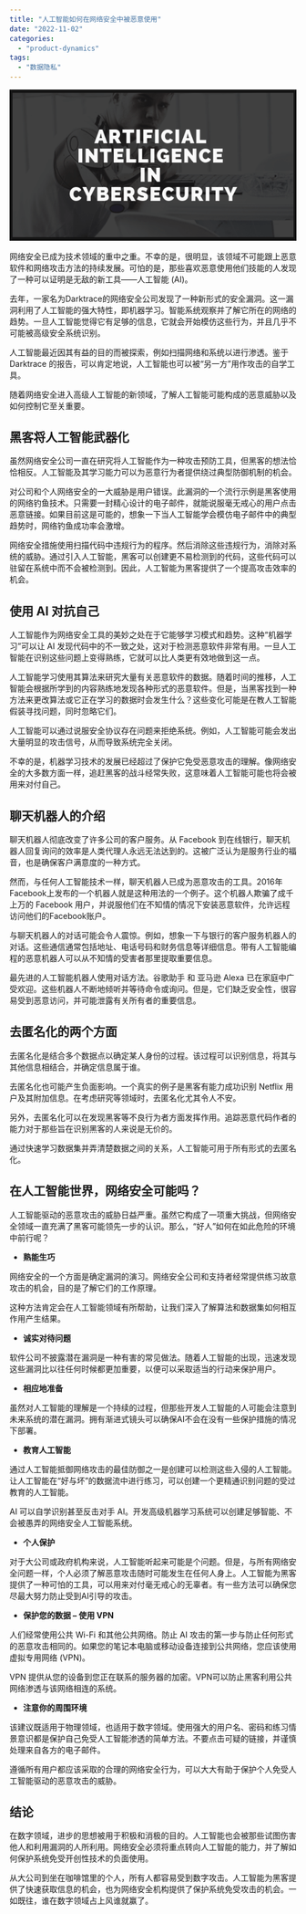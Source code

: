 ```yaml
---
title: "人工智能如何在网络安全中被恶意使用"
date: "2022-11-02"
categories: 
  - "product-dynamics"
tags: 
  - "数据隐私"
---
```


![blob.png](images/1667368213-blob-png.png)

网络安全已成为技术领域的重中之重。不幸的是，很明显，该领域不可能跟上恶意软件和网络攻击方法的持续发展。可怕的是，那些喜欢恶意使用他们技能的人发现了一种可以证明是无敌的新工具——人工智能 (AI)。

去年，一家名为Darktrace的网络安全公司发现了一种新形式的安全漏洞。这一漏洞利用了人工智能的强大特性，即机器学习。智能系统观察并了解它所在的网络的趋势。一旦人工智能觉得它有足够的信息，它就会开始模仿这些行为，并且几乎不可能被高级安全系统识别。

人工智能最近因其有益的目的而被探索，例如扫描网络和系统以进行渗透。鉴于 Darktrace 的报告，可以肯定地说，人工智能也可以被“另一方”用作攻击的自学工具。

随着网络安全进入高级人工智能的新领域，了解人工智能可能构成的恶意威胁以及如何控制它至关重要。

## 黑客将人工智能武器化

虽然网络安全公司一直在研究将人工智能作为一种攻击预防工具，但黑客的想法恰恰相反。人工智能及其学习能力可以为恶意行为者提供绕过典型防御机制的机会。

对公司和个人网络安全的一大威胁是用户错误。此漏洞的一个流行示例是黑客使用的网络钓鱼技术。只需要一封精心设计的电子邮件，就能说服毫无戒心的用户点击恶意链接。如果目前这是可能的，想象一下当人工智能学会模仿电子邮件中的典型趋势时，网络钓鱼成功率会激增。

网络安全措施使用扫描代码中违规行为的程序。然后消除这些违规行为，消除对系统的威胁。通过引入人工智能，黑客可以创建更不易检测到的代码，这些代码可以驻留在系统中而不会被检测到。因此，人工智能为黑客提供了一个提高攻击效率的机会。

## 使用 AI 对抗自己

人工智能作为网络安全工具的美妙之处在于它能够学习模式和趋势。这种“机器学习”可以让 AI 发现代码中的不一致之处，这对于检测恶意软件非常有用。一旦人工智能在识别这些问题上变得熟练，它就可以比人类更有效地做到这一点。

人工智能学习使用其算法来研究大量有关恶意软件的数据。随着时间的推移，人工智能会根据所学到的内容熟练地发现各种形式的恶意软件。但是，当黑客找到一种方法来更改算法或它正在学习的数据时会发生什么？这些变化可能是在教人工智能假装寻找问题，同时忽略它们。

人工智能可以通过说服安全协议存在问题来拒绝系统。例如，人工智能可能会发出大量明显的攻击信号，从而导致系统完全关闭。

不幸的是，机器学习技术的发展已经超过了保护它免受恶意攻击的理解。像网络安全的大多数方面一样，追赶黑客的战斗经常失败，这意味着人工智能可能也将会被用来对付自己。

## 聊天机器人的介绍

聊天机器人彻底改变了许多公司的客户服务。从 Facebook 到在线银行，聊天机器人回复询问的效率是人类代理人永远无法达到的。这被广泛认为是服务行业的福音，也是确保客户满意度的一种方式。

然而，与任何人工智能技术一样，聊天机器人已成为恶意攻击的工具。2016年Facebook上发布的一个机器人就是这种用法的一个例子。这个机器人欺骗了成千上万的 Facebook 用户，并说服他们在不知情的情况下安装恶意软件，允许远程访问他们的Facebook账户。

与聊天机器人的对话可能会令人震惊。例如，想象一下与银行的客户服务机器人的对话。这些通信通常包括地址、电话号码和财务信息等详细信息。带有人工智能编程的恶意机器人可以从不知情的受害者那里提取重要信息。

最先进的人工智能机器人使用对话方法。谷歌助手 和 亚马逊 Alexa 已在家庭中广受欢迎。这些机器人不断地倾听并等待命令或询问。但是，它们缺乏安全性，很容易受到恶意访问，并可能泄露有关所有者的重要信息。

## 去匿名化的两个方面

去匿名化是结合多个数据点以确定某人身份的过程。该过程可以识别信息，将其与其他信息相结合，并确定信息属于谁。

去匿名化也可能产生负面影响。一个真实的例子是黑客有能力成功识别 Netflix 用户及其附加信息。在考虑研究等领域时，去匿名化尤其令人不安。

另外，去匿名化可以在发现黑客等不良行为者方面发挥作用。追踪恶意代码作者的能力对于那些旨在识别黑客的人来说是无价的。

通过快速学习数据集并弄清楚数据之间的关系，人工智能可用于所有形式的去匿名化。

## 在人工智能世界，网络安全可能吗？

人工智能驱动的恶意攻击的威胁日益严重。虽然它构成了一项重大挑战，但网络安全领域一直充满了黑客可能领先一步的认识。那么，“好人”如何在如此危险的环境中前行呢？

- **熟能生巧**

网络安全的一个方面是确定漏洞的演习。网络安全公司和支持者经常提供练习故意攻击的机会，目的是了解它们的工作原理。

这种方法肯定会在人工智能领域有所帮助，让我们深入了解算法和数据集如何相互作用产生结果。

- **诚实对待问题**

软件公司不披露潜在漏洞是一种有害的常见做法。随着人工智能的出现，迅速发现这些漏洞比以往任何时候都更加重要，以便可以采取适当的行动来保护用户。

- **相应地准备**

虽然对人工智能的理解是一个持续的过程，但那些开发人工智能的人可能会注意到未来系统的潜在漏洞。拥有渐进式镜头可以确保AI不会在没有一些保护措施的情况下部署。

- **教育人工智能**

通过人工智能抵御网络攻击的最佳防御之一是创建可以检测这些入侵的人工智能。让人工智能在“好与坏”的数据流中进行练习，可以创建一个更精通识别问题的受过教育的人工智能。

AI 可以自学识别甚至反击对手 AI。开发高级机器学习系统可以创建足够智能、不会被愚弄的网络安全人工智能系统。

- **个人保护**

对于大公司或政府机构来说，人工智能听起来可能是个问题。但是，与所有网络安全问题一样，个人必须了解恶意攻击随时可能发生在任何人身上。人工智能为黑客提供了一种可怕的工具，可以用来对付毫无戒心的无辜者。有一些方法可以确保您尽最大努力防止受到AI引导的攻击。

- **保护您的数据 – 使用 VPN**

人们经常使用公共 Wi-Fi 和其他公共网络。防止 AI 攻击的第一步与防止任何形式的恶意攻击相同的。如果您的笔记本电脑或移动设备连接到公共网络，您应该使用虚拟专用网络 (VPN)。

VPN 提供从您的设备到您正在联系的服务器的加密。VPN可以防止黑客利用公共网络渗透与该网络相连的系统。

- **注意你的周围环境**

该建议既适用于物理领域，也适用于数字领域。使用强大的用户名、密码和练习情景意识都是保护自己免受人工智能渗透的简单方法。不要点击可疑的链接，并谨慎处理来自各方的电子邮件。

遵循所有用户都应该采取的合理的网络安全行为，可以大大有助于保护个人免受人工智能驱动的恶意攻击的威胁。

## 结论

在数字领域，进步的思想被用于积极和消极的目的。人工智能也会被那些试图伤害他人和利用漏洞的人所利用。网络安全必须将重点转向人工智能的能力，并了解如何保护系统免受开创性技术的负面使用。

从大公司到坐在咖啡馆里的个人，所有人都容易受到数字攻击。人工智能为黑客提供了快速获取信息的机会，也为网络安全机构提供了保护系统免受攻击的机会。一如既往，谁在数字领域占上风谁就赢了。
